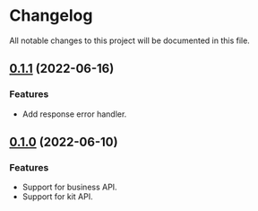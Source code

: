# Changelog

All notable changes to this project will be documented in this file.

## [0.1.1](https://github.com/sns-sdks/python-tiktok/v0.1.1) (2022-06-16)

### Features

- Add response error handler.

## [0.1.0](https://github.com/sns-sdks/python-tiktok/v0.1.0) (2022-06-10)

### Features

- Support for business API.
- Support for kit API.
